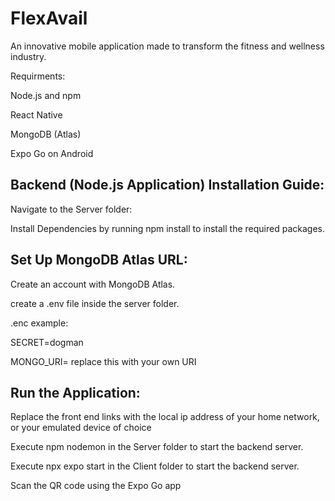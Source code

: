 # FlexAvail


An innovative mobile application made to transform the fitness and wellness industry.

Requirments:

Node.js and npm

React Native

MongoDB (Atlas)

Expo Go on Android


## Backend (Node.js Application) Installation Guide:

Navigate to the Server folder:

Install Dependencies by running npm install to install the required packages.

## Set Up MongoDB Atlas URL:

Create an account with MongoDB Atlas.

create a .env file inside the server folder.

.enc example:

SECRET=dogman

MONGO_URI= replace this with your own URI




## Run the Application:

Replace the front end links with the local ip address of your home network, or your emulated device of choice

Execute npm nodemon in the Server folder to start the backend server.

Execute npx expo start in the Client folder to start the backend server.

Scan the QR code using the Expo Go app

